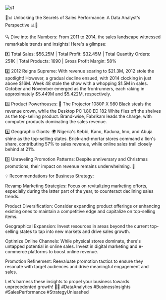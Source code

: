 

![s1](https://github.com/Jobbson/Sales-Performance/assets/69438695/970aa79a-7b56-46d6-a80f-627e2912e273)


🚀📊 Unlocking the Secrets of Sales Performance: A Data Analyst's Perspective 📊🚀

🔍 Dive into the Numbers: From 2011 to 2014, the sales landscape witnessed remarkable trends and insights! Here's a glimpse:

1️⃣ Total Sales: $56.25M | Total Profit: $32.45M | Total Quantity Orders: 251K | Total Products: 1690 | Gross Profit Margin: 58%

2️⃣ 2012 Reigns Supreme: With revenue soaring to $21.3M, 2012 stole the spotlight! However, a gradual decline ensued, with 2014 clocking in just above $16M. Week 48 stole the show with a whopping $1.5M in sales. October and November emerged as the frontrunners, each raking in approximately $5.449M and $5.422M, respectively.

3️⃣ Product Powerhouses: 🌟 The Projector 1080P X 980 Black steals the revenue crown, while the Desktop PC 1.80 ED 182 White flies off the shelves as the top-selling product. Brand-wise, Fabrikam leads the charge, with computer products dominating the sales revenue.

4️⃣ Geographic Giants: 🌍 Nigeria's Kebbi, Kano, Kaduna, Imo, and Abuja shine as the top-selling states. Brick-and-mortar stores command a lion's share, contributing 57% to sales revenue, while online sales trail closely behind at 21%.

5️⃣ Unraveling Promotion Patterns: Despite anniversary and Christmas promotions, their impact on revenue remains underwhelming. 🎉

💡 Recommendations for Business Strategy:

Revamp Marketing Strategies: Focus on revitalizing marketing efforts, especially during the latter part of the year, to counteract declining sales trends.

Product Diversification: Consider expanding product offerings or enhancing existing ones to maintain a competitive edge and capitalize on top-selling items.

Geographical Expansion: Invest resources in areas beyond the current top-selling states to tap into new markets and drive sales growth.

Optimize Online Channels: While physical stores dominate, there's untapped potential in online sales. Invest in digital marketing and e-commerce platforms to boost online revenue.

Promotion Refinement: Reevaluate promotion tactics to ensure they resonate with target audiences and drive meaningful engagement and sales.

Let's harness these insights to propel your business towards unprecedented growth! 🚀💼 #DataAnalytics #BusinessInsights #SalesPerformance #StrategyUnleashed
